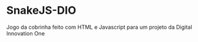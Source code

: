 # SnakeJS-DIO
Jogo da cobrinha feito com HTML e Javascript para um projeto da Digital Innovation One
